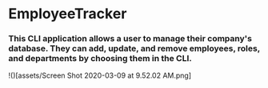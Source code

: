 # EmployeeTracker

### This CLI application allows a user to manage their company's database. They can add, update, and remove employees, roles, and departments by choosing them in the CLI. 

!()[assets/Screen Shot 2020-03-09 at 9.52.02 AM.png]
